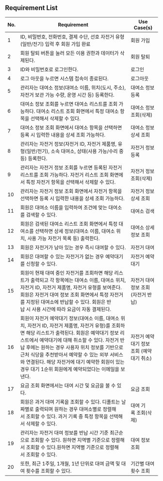 ## Requirement List

| No. | Requirement | Use Case(s) |
|------|------|------|
|1|ID, 비밀번호, 전화번호, 결제 수단, 선호 자전거 유형(일반/전기) 입력 후 회원 가입 완료 |회원 가입|
|2|회원 탈퇴 버튼을 눌러 모든 이용 권한과 데이터가 삭제된다. |회원 탈퇴|
|3|ID와 비밀번호로 로그인한다.|로그인|
|4|로그 아웃을 누르면 시스템 접속이 종료된다.|로그아웃|
|5|관리자는 대여소 정보(대여소 이름, 위치(도시, 주소), 자전거 보관 가능 수량, 운영 시간 등) 등록한다.|대여소 정보 등록|
|6|대여소 정보 조회를 누르면 대여소 리스트를 조회 가능하다. 대여소 리스트 조회 화면에서 특정 대여소 항목을 선택해서 삭제할 수 있다.|대여소 정보 조회(삭제)|
|7|대여소 정보 조회 화면에서 대여소 항목을 선택하면 등록 시 입력한 내용을 상세 조회 가능하다.|대여소 정보 상세 조회|
|8|관리자는 자전거 정보(자전거 ID, 자전거 제품명, 유형(일반/전기), 소속 대여소, 상태(사용 가능/수리 중 등) 등록한다.|자전거 정보 등록|
|9|관리자는 자전거 정보 조회를 누르면 등록된 자전거 리스트를 조회 가능하다. 자전거 리스트 조회 화면에서 특정 자전거 항목을 선택해서 삭제할 수 있다.|자전거 정보 조회(삭제)|
|10|관리자는 자전거 정보 조회 화면에서 자전거 항목을 선택하면 등록 시 입력한 내용을 상세 조회 가능하다.|자전거 정보 상세 조회|
|11|회원은 대여소 이름을 입력하여 조건에 맞는 대여소를 검색할 수 있다.|대여소 검색|
|12|회원은 검색된 대여소 리스트 조회 화면에서 특정 대여소를 선택하면 상세 정보(대여소 이름, 대여소 위치, 사용 가능 자전거 목록 등) 출력한다.|대여소 상세 정보 조회|
|13|회원은 자전거가 남아 있는 경우 즉시 대여할 수 있다.|자전거 대여|
|14|회원은 대여할 수 있는 자전거가 없는 경우 예약대기를 신청할 수 있다.|자전거 예약 대기|
|15|회원이 현재 대여 중인 자전거를 조회하면 해당 리스트가 출력되고 각 항목에는 대여소 이름, 대여소 위치, 자전거 ID, 자전거 제품명, 자전거 유형를 보여준다. 회원은 자전거 대여 정보 조회 화면에서 특정 자전거를 지정된 대여소에 반납할 수 있다. 회원은 반납 시 사용 시간에 따라 요금이 자동 결제된다. | 자전거 대여 정보 조회 (자전거 반납)|
|16|회원이 자전거 예약대기 정보(대여소 이름, 대여소 위치, 자전거 ID, 자전거 제품명, 자전거 유형)를 조회하면 해당 리스트가 출력된다. 회원은 예약대기 정보 리스트에서 예약대기에 대해 취소할 수 있다. 자전거 반납 후에는 원하는 경우 사용자 위치 정보를 기반으로 근처 식당을 추천받아서 예약할 수 있는 외부 서비스와 연결된다. 해당 자전거에 대기 예약한 회원이 있는 경우 대기 1순위 회원에게 예약되었다는 이메일을 보낸다.| 자전거 예약대기 정보 조회 (예약대기 취소)|
|17|요금 조회 화면에서는 대여 시간 및 요금을 볼 수 있다.|요금 조회|
|18|회원은 과거 대여 기록을 조회할 수 있다. 디폴트는 날짜별로 출력되며 원하는 경우 대여소별로 정렬해서 조회할 수 있다. 과거 기록 중 특정 항목을 선택해서 삭제할 수 있다.|대여 기록 조회(삭제)|
|19|관리자는 자전거 대여 정보를 반납 시간 기준 최근순으로 조회할 수 있다. 원하면 지역별 기준으로 정렬해서 조회할 수 있다.원하면 지역별 기준으로 정렬해서 조회할 수 있다.|대여 정보 조회|
|20|또한, 최근 1주일, 1개월, 1년 단위로 대여 금액 및 대여 횟수를 조회할 수 있다.|기간별 대여 횟수 조회|

